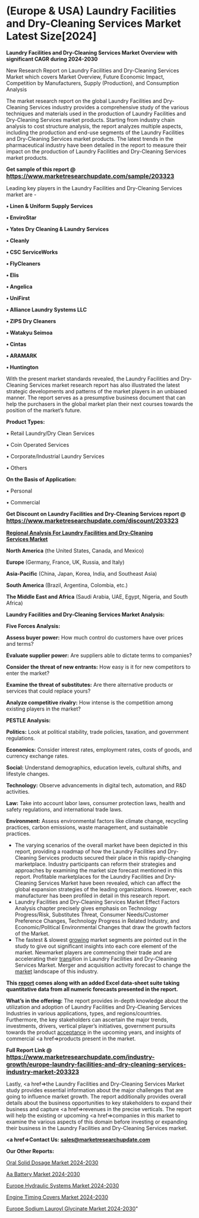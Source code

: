 # (Europe & USA) Laundry Facilities and Dry-Cleaning Services Market Latest Size[2024]

<strong>Laundry Facilities and Dry-Cleaning Services Market Overview with significant CAGR during 2024-2030</strong>

New Research Report on Laundry Facilities and Dry-Cleaning Services Market which covers Market Overview, Future Economic Impact, Competition by Manufacturers, Supply (Production), and Consumption Analysis

The market research report on the global Laundry Facilities and Dry-Cleaning Services industry provides a comprehensive study of the various techniques and materials used in the production of Laundry Facilities and Dry-Cleaning Services market products. Starting from industry chain analysis to cost structure analysis, the report analyzes multiple aspects, including the production and end-use segments of the Laundry Facilities and Dry-Cleaning Services market products. The latest trends in the pharmaceutical industry have been detailed in the report to measure their impact on the production of Laundry Facilities and Dry-Cleaning Services market products.

<strong>Get sample of this report @ <a href=https://www.marketresearchupdate.com/sample/203323><font size=3 color=#0000ff>https://www.marketresearchupdate.com/sample/203323</font></a></strong>

Leading key players in the Laundry Facilities and Dry-Cleaning Services market are -

<strong>• Linen & Uniform Supply Services

• EnviroStar

• Yates Dry Cleaning & Laundry Services

• Cleanly

• CSC ServiceWorks

• FlyCleaners

• Elis

• Angelica

• UniFirst

• Alliance Laundry Systems LLC

• ZIPS Dry Cleaners

• Watakyu Seimoa

• Cintas

• ARAMARK

• Huntington</strong>

With the present market standards revealed, the Laundry Facilities and Dry-Cleaning Services market research report has also illustrated the latest strategic developments and patterns of the market players in an unbiased manner. The report serves as a presumptive business document that can help the purchasers in the global market plan their next courses towards the position of the market’s future.

<strong>Product Types:</strong>

• Retail Laundry/Dry Clean Services

• Coin Operated Services

• Corporate/Industrial Laundry Services

• Others

<strong>On the Basis of Application:</strong>

• Personal

• Commercial

<strong>Get Discount on Laundry Facilities and Dry-Cleaning Services report @ <a href=https://www.marketresearchupdate.com/discount/203323><font size=3 color=#0000ff>https://www.marketresearchupdate.com/discount/203323</font></a></strong>

<strong><u><b>Regional Analysis For Laundry Facilities and Dry-Cleaning Services Market</b></u></strong>

<strong><b>North America</b></strong> (the United States, Canada, and Mexico)

<strong><b>Europe </b></strong>(Germany, France, UK, Russia, and Italy)

<strong><b>Asia-Pacific</b></strong> (China, Japan, Korea, India, and Southeast Asia)

<strong><b>South America</b></strong> (Brazil, Argentina, Colombia, etc.)

<strong><b>The Middle East and Africa</b></strong> (Saudi Arabia, UAE, Egypt, Nigeria, and South Africa)

<strong>Laundry Facilities and Dry-Cleaning Services Market Analysis:</strong>

<strong>Five Forces Analysis:</strong>

<strong>Assess buyer power:</strong> How much control do customers have over prices and terms?

<strong>Evaluate supplier power:</strong> Are suppliers able to dictate terms to companies?

<strong>Consider the threat of new entrants:</strong> How easy is it for new competitors to enter the market?

<strong>Examine the threat of substitutes:</strong> Are there alternative products or services that could replace yours?

<strong>Analyze competitive rivalry:</strong> How intense is the competition among existing players in the market?

<strong>PESTLE Analysis:</strong>

<strong>Politics:</strong> Look at political stability, trade policies, taxation, and government regulations.

<strong>Economics:</strong> Consider interest rates, employment rates, costs of goods, and currency exchange rates.

<strong>Social:</strong> Understand demographics, education levels, cultural shifts, and lifestyle changes.

<strong>Technology:</strong> Observe advancements in digital tech, automation, and R&D activities.

<strong>Law:</strong> Take into account labor laws, consumer protection laws, health and safety regulations, and international trade laws.

<strong>Environment:</strong> Assess environmental factors like climate change, recycling practices, carbon emissions, waste management, and sustainable practices.

<ul>
  <li>The varying scenarios of the overall market have been depicted in this report, providing a roadmap of how the Laundry Facilities and Dry-Cleaning Services products secured their place in this rapidly-changing marketplace. Industry participants can reform their strategies and approaches by examining the market size forecast mentioned in this report. Profitable marketplaces for the Laundry Facilities and Dry-Cleaning Services Market have been revealed, which can affect the global expansion strategies of the leading organizations. However, each manufacturer has been profiled in detail in this research report.</li>
  <li>Laundry Facilities and Dry-Cleaning Services Market Effect Factors Analysis chapter precisely gives emphasis on Technology Progress/Risk, Substitutes Threat, Consumer Needs/Customer Preference Changes, Technology Progress in Related Industry, and Economic/Political Environmental Changes that draw the growth factors of the Market.</li>
  <li>The fastest &amp; slowest <a href=ASDF991299>growing</a> market segments are pointed out in the study to give out significant insights into each core element of the market. Newmarket players are commencing their trade and are accelerating their <a href=>trans</a>ition in Laundry Facilities and Dry-Cleaning Services Market. Merger and acquisition activity forecast to change the <a href=>market</a> landscape of this industry.</li>
</ul>
<strong>This <a href=>report</a> comes along with an added Excel data-sheet suite taking quantitative data from all numeric forecasts presented in the report.</strong>

<strong>What’s in the offering:</strong> The report provides in-depth knowledge about the utilization and adoption of Laundry Facilities and Dry-Cleaning Services Industries in various applications, types, and regions/countries. Furthermore, the key stakeholders can ascertain the major trends, investments, drivers, vertical player’s initiatives, government pursuits towards the product <a href=ASDF881288>acceptance</a> in the upcoming years, and insights of commercial <a href=>products</a> present in the market.

<strong>Full Report Link @ <a href=https://www.marketresearchupdate.com/industry-growth/europe-laundry-facilities-and-dry-cleaning-services-industry-market-203323><font size=3 color=#0000ff>https://www.marketresearchupdate.com/industry-growth/europe-laundry-facilities-and-dry-cleaning-services-industry-market-203323</font></a></strong>

Lastly, <a href=>the</a> Laundry Facilities and Dry-Cleaning Services Market study provides essential information about the major challenges that are going to influence market growth. The report additionally provides overall details about the business opportunities to key stakeholders to expand their business and capture <a href=>revenues</a> in the precise verticals. The report will help the existing or upcoming <a href=>companies</a> in this market to examine the various aspects of this domain before investing or expanding their business in the Laundry Facilities and Dry-Cleaning Services market.

<strong><a href=><strong>Contact Us:</strong></a></strong>
<strong>sales@marketresearchupdate.com</strong>

<strong>Our Other Reports:</strong>

<a href=https://www.linkedin.com/pulse/oral-solid-dosage-market-2023-top-key-players>Oral Solid Dosage Market 2024-2030</a>

<a href=https://www.linkedin.com/pulse/aa-battery-market-outlooks-2023-size-players>Aa Battery Market 2024-2030</a>

<a href=https://www.linkedin.com/pulse/europe-hydraulic-systems-market-size-scope-top>Europe Hydraulic Systems Market 2024-2030</a>

<a href=https://www.linkedin.com/pulse/engine-timing-covers-market-size-analysis-leading-manufacturers-p7yzf/>Engine Timing Covers Market 2024-2030</a>

<a href=https://www.linkedin.com/pulse/europe-sodium-lauroyl-glycinate-market-r3qtf/>Europe Sodium Lauroyl Glycinate Market 2024-2030</a>"

